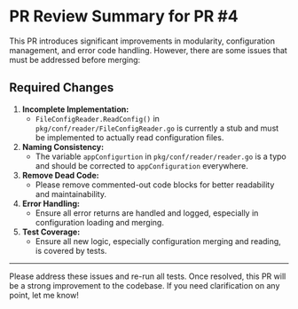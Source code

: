 # PR Review Summary for PR #4

This PR introduces significant improvements in modularity, configuration management, and error code handling. However, there are some issues that must be addressed before merging:

## Required Changes
1. **Incomplete Implementation:**
   - `FileConfigReader.ReadConfig()` in `pkg/conf/reader/FileConfigReader.go` is currently a stub and must be implemented to actually read configuration files.
2. **Naming Consistency:**
   - The variable `appConfigurtion` in `pkg/conf/reader/reader.go` is a typo and should be corrected to `appConfiguration` everywhere.
3. **Remove Dead Code:**
   - Please remove commented-out code blocks for better readability and maintainability.
4. **Error Handling:**
   - Ensure all error returns are handled and logged, especially in configuration loading and merging.
5. **Test Coverage:**
   - Ensure all new logic, especially configuration merging and reading, is covered by tests.

---
Please address these issues and re-run all tests. Once resolved, this PR will be a strong improvement to the codebase. If you need clarification on any point, let me know!
